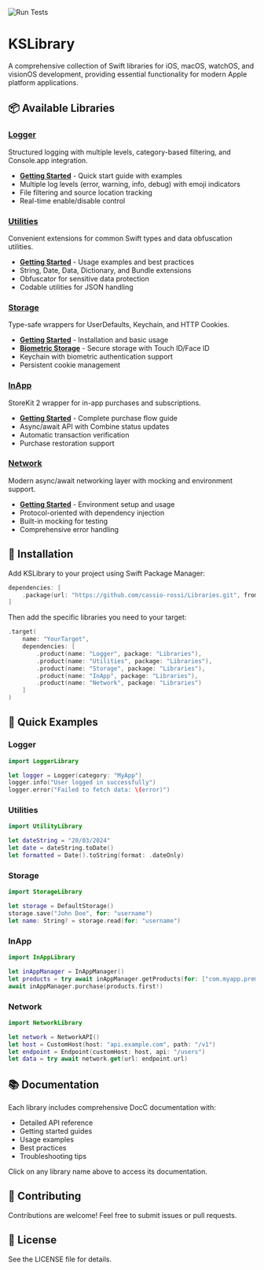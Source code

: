 ![Run Tests](https://github.com/cassio-rossi/Libraries/actions/workflows/swift.yml/badge.svg?branch=main)

# KSLibrary

A comprehensive collection of Swift libraries for iOS, macOS, watchOS, and visionOS development, providing essential functionality for modern Apple platform applications.

## 📦 Available Libraries

### [Logger](Sources/LoggerLibrary/LoggerLibrary.docc/LoggerLibrary.md)
Structured logging with multiple levels, category-based filtering, and Console.app integration.
- **[Getting Started](Sources/LoggerLibrary/LoggerLibrary.docc/GettingStarted.md)** - Quick start guide with examples
- Multiple log levels (error, warning, info, debug) with emoji indicators
- File filtering and source location tracking
- Real-time enable/disable control

### [Utilities](Sources/UtilityLibrary/UtilityLibrary.docc/UtilityLibrary.md)
Convenient extensions for common Swift types and data obfuscation utilities.
- **[Getting Started](Sources/UtilityLibrary/UtilityLibrary.docc/GettingStarted.md)** - Usage examples and best practices
- String, Date, Data, Dictionary, and Bundle extensions
- Obfuscator for sensitive data protection
- Codable utilities for JSON handling

### [Storage](Sources/StorageLibrary/StorageLibrary.docc/StorageLibrary.md)
Type-safe wrappers for UserDefaults, Keychain, and HTTP Cookies.
- **[Getting Started](Sources/StorageLibrary/StorageLibrary.docc/GettingStarted.md)** - Installation and basic usage
- **[Biometric Storage](Sources/StorageLibrary/StorageLibrary.docc/BiometricStorage.md)** - Secure storage with Touch ID/Face ID
- Keychain with biometric authentication support
- Persistent cookie management

### [InApp](Sources/InAppLibrary/InAppLibrary.docc/InAppLibrary.md)
StoreKit 2 wrapper for in-app purchases and subscriptions.
- **[Getting Started](Sources/InAppLibrary/InAppLibrary.docc/GettingStarted.md)** - Complete purchase flow guide
- Async/await API with Combine status updates
- Automatic transaction verification
- Purchase restoration support

### [Network](Sources/NetworkLibrary/NetworkLibrary.docc/NetworkLibrary.md)
Modern async/await networking layer with mocking and environment support.
- **[Getting Started](Sources/NetworkLibrary/NetworkLibrary.docc/GettingStarted.md)** - Environment setup and usage
- Protocol-oriented with dependency injection
- Built-in mocking for testing
- Comprehensive error handling

## 🚀 Installation

Add KSLibrary to your project using Swift Package Manager:

```swift
dependencies: [
    .package(url: "https://github.com/cassio-rossi/Libraries.git", from: "1.0.0")
]
```

Then add the specific libraries you need to your target:

```swift
.target(
    name: "YourTarget",
    dependencies: [
        .product(name: "Logger", package: "Libraries"),
        .product(name: "Utilities", package: "Libraries"),
        .product(name: "Storage", package: "Libraries"),
        .product(name: "InApp", package: "Libraries"),
        .product(name: "Network", package: "Libraries")
    ]
)
```

## 📖 Quick Examples

### Logger
```swift
import LoggerLibrary

let logger = Logger(category: "MyApp")
logger.info("User logged in successfully")
logger.error("Failed to fetch data: \(error)")
```

### Utilities
```swift
import UtilityLibrary

let dateString = "20/03/2024"
let date = dateString.toDate()
let formatted = Date().toString(format: .dateOnly)
```

### Storage
```swift
import StorageLibrary

let storage = DefaultStorage()
storage.save("John Doe", for: "username")
let name: String? = storage.read(for: "username")
```

### InApp
```swift
import InAppLibrary

let inAppManager = InAppManager()
let products = try await inAppManager.getProducts(for: ["com.myapp.premium"])
await inAppManager.purchase(products.first!)
```

### Network
```swift
import NetworkLibrary

let network = NetworkAPI()
let host = CustomHost(host: "api.example.com", path: "/v1")
let endpoint = Endpoint(customHost: host, api: "/users")
let data = try await network.get(url: endpoint.url)
```

## 📚 Documentation

Each library includes comprehensive DocC documentation with:
- Detailed API reference
- Getting started guides
- Usage examples
- Best practices
- Troubleshooting tips

Click on any library name above to access its documentation.

## 🤝 Contributing

Contributions are welcome! Feel free to submit issues or pull requests.

## 📄 License

See the LICENSE file for details.
